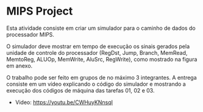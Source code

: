# MIPS Project
Esta atividade consiste em criar um simulador para o caminho de dados do processador MIPS. 

O simulador deve mostrar em tempo de execução os sinais gerados pela unidade de controle do processador (RegDst, Jump, Branch, MemRead, MemtoReg, ALUOp, MemWrite, AluSrc, RegWrite), como mostrado na figura em anexo.

O trabalho pode ser feito em grupos de no máximo 3 integrantes. A entrega consiste em um vídeo explicando o código do simulador e mostrando a execução dos códigos de máquina das tarefas 01, 02 e 03.

* Video: https://youtu.be/CWHuyKNnsqI
